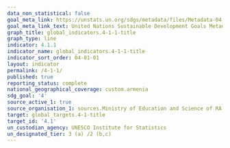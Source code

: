 ```yaml
---
data_non_statistical: false
goal_meta_link: https://unstats.un.org/sdgs/metadata/files/Metadata-04-01-01.pdf
goal_meta_link_text: United Nations Sustainable Development Goals Metadata (PDF 4.0 MB)
graph_title: global_indicators.4-1-1-title
graph_type: line
indicator: 4.1.1
indicator_name: global_indicators.4-1-1-title
indicator_sort_order: 04-01-01
layout: indicator
permalink: /4-1-1/
published: true
reporting_status: complete
national_geographical_coverage: custom.armenia
sdg_goal: '4'
source_active_1: true
source_organisation_1: sources.Ministry of Education and Science of RA
target: global_targets.4-1-title
target_id: '4.1'
un_custodian_agency: UNESCO Institute for Statistics
un_designated_tier: 3 (a) /2 (b,c)
---
```

